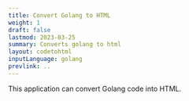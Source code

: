 ```yaml
---
title: Convert Golang to HTML
weight: 1
draft: false
lastmod: 2023-03-25
summary: Converts golang to html
layout: codetohtml
inputLanguage: golang
prevlink: ..
---
```


This application can convert Golang code into HTML.